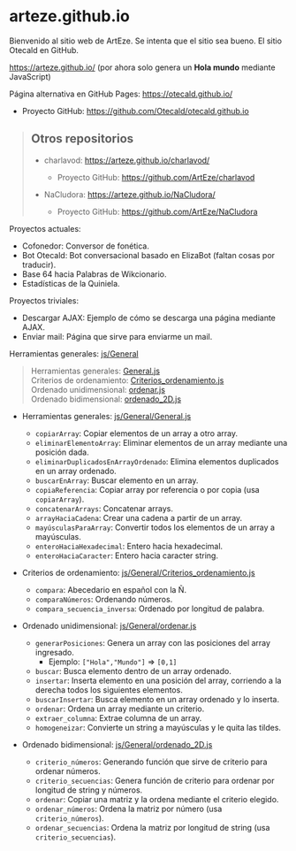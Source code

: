 # arteze.github.io

Bienvenido al sitio web de ArtEze. Se intenta que el sitio sea bueno. El sitio Otecald en GitHub.

https://arteze.github.io/ (por ahora solo genera un __Hola mundo__ mediante JavaScript)

Página alternativa en GitHub Pages: https://otecald.github.io/
- Proyecto GitHub: https://github.com/Otecald/otecald.github.io

> ## Otros repositorios
> - charlavod: https://arteze.github.io/charlavod/
>   - Proyecto GitHub: https://github.com/ArtEze/charlavod
> 
> - NaCludora: https://arteze.github.io/NaCludora/
>   - Proyecto GitHub: https://github.com/ArtEze/NaCludora

Proyectos actuales:

* Cofonedor: Conversor de fonética.
* Bot Otecald: Bot conversacional basado en ElizaBot (faltan cosas por traducir).
* Base 64 hacia Palabras de Wikcionario.
* Estadísticas de la Quiniela.

Proyectos triviales:

* Descargar AJAX: Ejemplo de cómo se descarga una página mediante AJAX.
* Enviar mail: Página que sirve para enviarme un mail.

Herramientas generales: [js/General][General]

> Herramientas generales: [General.js][General.js]  
Criterios de ordenamiento: [Criterios_ordenamiento.js][Criterios]  
Ordenado unidimensional: [ordenar.js][Ordenar 1D]  
Ordenado bidimensional: [ordenado_2D.js][Ordenar 2D]

* Herramientas generales: [js/General/General.js][General.js]
  * `copiarArray`: Copiar elementos de un array a otro array.
  * `eliminarElementoArray`: Eliminar elementos de un array mediante una posición dada.
  * `eliminarDuplicadosEnArrayOrdenado`: Elimina elementos duplicados en un array ordenado.
  * `buscarEnArray`: Buscar elemento en un array.
  * `copiaReferencia`: Copiar array por referencia o por copia (usa `copiarArray`).
  * `concatenarArrays`: Concatenar arrays.
  * `arrayHaciaCadena`: Crear una cadena a partir de un array.
  * `mayúsculasParaArray`: Convertir todos los elementos de un array a mayúsculas.
  * `enteroHaciaHexadecimal`: Entero hacia hexadecimal.
  * `enteroHaciaCaracter`: Entero hacia caracter string.

* Criterios de ordenamiento: [js/General/Criterios_ordenamiento.js][Criterios]
  * `compara`: Abecedario en español con la Ñ.
  * `comparaNúmeros`: Ordenando números.
  * `compara_secuencia_inversa`: Ordenado por longitud de palabra.

* Ordenado unidimensional: [js/General/ordenar.js][Ordenar 1D]

  * `generarPosiciones`: Genera un array con las posiciones del array ingresado.
    * Ejemplo: `["Hola","Mundo"]` => `[0,1]`
  * `buscar`: Busca elemento dentro de un array ordenado.
  * `insertar`: Inserta elemento en una posición del array, corriendo a la derecha todos los siguientes elementos.
  * `buscarInsertar`: Busca elemento en un array ordenado y lo inserta.
  * `ordenar`: Ordena un array mediante un criterio.
  * `extraer_columna`: Extrae columna de un array.
  * `homogeneizar`: Convierte un string a mayúsculas y le quita las tildes.

* Ordenado bidimensional: [js/General/ordenado_2D.js][Ordenar 2D]
  * `criterio_números`: Generando función que sirve de criterio para ordenar números.
  * `criterio_secuencias`: Genera función de criterio para ordenar por longitud de string y números.
  * `ordenar`: Copiar una matriz y la ordena mediante el criterio elegido.
  * `ordenar_números`: Ordena la matriz por número (usa `criterio_números`).
  * `ordenar_secuencias`: Ordena la matriz por longitud de string (usa `criterio_secuencias`).

[General.js]: https://github.com/ArtEze/arteze.github.io/blob/master/js/General/General.js
[Criterios]: https://github.com/ArtEze/arteze.github.io/blob/master/js/General/Criterios_ordenamiento.js
[Ordenar 1D]: https://github.com/ArtEze/arteze.github.io/blob/master/js/General/ordenar.js
[Ordenar 2D]: https://github.com/ArtEze/arteze.github.io/blob/master/js/General/ordenado_2D.js

[General]: https://github.com/ArtEze/arteze.github.io/tree/master/js/General
